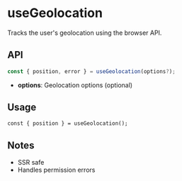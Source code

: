 # useGeolocation

Tracks the user's geolocation using the browser API.

## API
```ts
const { position, error } = useGeolocation(options?);
```
- **options**: Geolocation options (optional)

## Usage
```tsx
const { position } = useGeolocation();
```

## Notes
- SSR safe
- Handles permission errors
